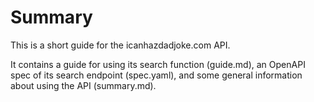 # Summary

This is a short guide for the icanhazdadjoke.com API.

It contains a guide for using its search function (guide.md), an OpenAPI spec of its search endpoint (spec.yaml), and some general information about using the API (summary.md). 
